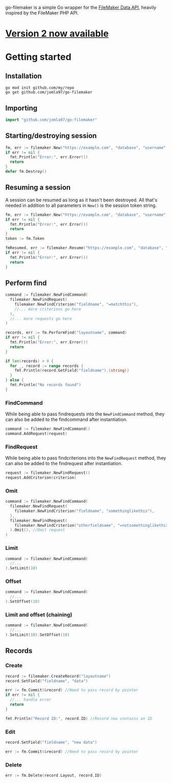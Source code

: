 go-filemaker is a simple Go wrapper for the [FileMaker Data API](https://fmhelp.filemaker.com/docs/18/en/dataapi), heavily inspired by the FileMaker PHP API.

# [Version 2 now available](v2/README.md)

# Getting started

## Installation
```
go mod init github.com/my/repo
go get github.com/jomla97/go-filemaker
```

## Importing
``` go
import "github.com/jomla97/go-filemaker"
```

## Starting/destroying session
``` go
fm, err := filemaker.New("https://example.com", "database", "username", "password")
if err != nil {
  fmt.Println("Error:", err.Error())
  return
}
defer fm.Destroy()
```
## Resuming a session
A session can be resumed as long as it hasn't been destroyed. All that's needed in addition to all parameters in `New()` is the session token string.
``` go
fm, err := filemaker.New("https://example.com", "database", "username", "password")
if err != nil {
  fmt.Println("Error:", err.Error())
  return
}
token := fm.Token

fmResumed, err := filemaker.Resume("https://example.com", "database", "username", "password", token)
if err != nil {
  fmt.Println("Error:", err.Error())
  return
}
```

## Perform find
``` go
command := filemaker.NewFindCommand(
  filemaker.NewFindRequest(
    filemaker.NewFindCriterion("fieldname", "=matchthis"),
    //... more criterions go here
  ),
  //... more requests go here
)

records, err := fm.PerformFind("layoutname", command)
if err != nil {
  fmt.Println("Error:", err.Error())
  return
}

if len(records) > 0 {
  for _, record := range records {
    fmt.Println(record.GetField("fieldname").(string))
  }
} else {
  fmt.Println("No records found")
}
```

### FindCommand
While being able to pass findrequests into the `NewFindCommand` method, they can also be added to the findcommand after instantiation.
``` go
command := filemaker.NewFindCommand()
command.AddRequest(request)
```

### FindRequest
While being able to pass findcriterions into the `NewFindRequest` method, they can also be added to the findrequest after instantiation.
``` go
request := filemaker.NewFindRequest()
request.AddCriterion(criterion)
```

### Omit
``` go
command := filemaker.NewFindCommand(
  filemaker.NewFindRequest(
    filemaker.NewFindCriterion("fieldname", "somethinglikethis"),
  ),
  filemaker.NewFindRequest(
    filemaker.NewFindCriterion("otherfieldname", "=notsomethinglikethis"),
  ).Omit(), //Omit request
)
```

### Limit
``` go
command := filemaker.NewFindCommand(
  //...
).SetLimit(10)
```

### Offset
``` go
command := filemaker.NewFindCommand(
  //...
).SetOffset(10)
```

### Limit and offset (chaining)
``` go
command := filemaker.NewFindCommand(
  //...
).SetLimit(10).SetOffset(10)
```

## Records

### Create
``` go
record := filemaker.CreateRecord("layoutname")
record.SetField("fieldname", "data")

err := fm.Commit(&record) //Need to pass record by pointer
if err != nil {
  //... handle error
  return
}

fmt.Println("Record ID:", record.ID) //Record now contains an ID
```

### Edit
``` go
record.SetField("fieldname", "new data")

err := fm.Commit(&record) //Need to pass record by pointer
```

### Delete
``` go
err := fm.Delete(record.Layout, record.ID)
```
